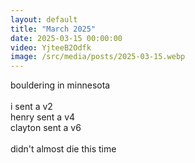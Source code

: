 ```yaml
---
layout: default
title: "March 2025"
date: 2025-03-15 00:00:00
video: YjteeB2Odfk
image: /src/media/posts/2025-03-15.webp
---
```


bouldering in minnesota
<br>
<br>
i sent a v2
<br>
henry sent a v4
<br>
clayton sent a v6
<br>
<br>
didn't almost die this time